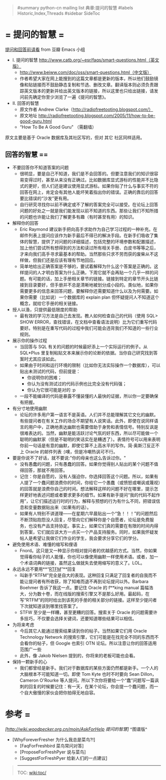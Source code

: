 > #summary python-cn mailing list 典章:提问的智慧
> #labels Historic,Index,Threads
> #sidebar SideToc

# = 提问的智慧 =
[提问和回答前请看](http://www.douban.com/group/topic/7350370) from 豆瓣 Emacs 小组

 * I. 提问的智慧 http://www.catb.org/~esr/faqs/smart-questions.html（英文版）
     * http://www.beiww.com/doc/oss/smart-questions.html（中文版）
    * 作者希望大家在网上能搜到的这篇文章都是更新的版本，所以他们鼓励镜像和贴链接而不鼓励静态复制和节选、删改文章。翻译版本则必须负责跟踪英文版本的更新并给出英文版本的链接，所以这里也只给出链接，请发问前先确定你至少浏览了一遍《提问的智慧》。
 * II. 回答的智慧
    * 原文作者 Andrew Clarke（http://radiofreetooting.blogspot.com/）
    * 原文地址 http://radiofreetooting.blogspot.com/2005/11/how-to-be-good-guru.html
    * “How To Be A Good Guru" （需翻墙）

原文主要是基于 Oracle 数据库及其社区写的，但对 其它 社区同样适用。

## 回答的智慧 ==
- 不要回答你不知道答案的问题
    * 很明显，要是自己不知道，我们是不会回答的。但要注意我们的知识很容易变得过时，甚至从来没有正确过。比如数据库显式游标的性能并不比隐式的更好，但人们还是建议使用显式游标。如果你贴了什么与事实不符的回答在网上，肯定会有其他人能坏笑着指出你的错误。正确的靠后的回答要比错误的“沙发”更有用。
    * 自行研究寻找你以前不确定或不了解的答案完全可以接受。在论坛上回答问题的好处之一就是我们能发现以前不知道的东西。那些让我们不知所措的问题也许能让我们了解更多有趣（有时甚至有用）的知识。
- 解释你的回答
    * Eric Raymond 建议新手把向高手求助作为自己学习过程的一种补充。在邮件列表上提问应该作为新手最后不得已的解决手段。在新手们吸收了集体的智慧，提供了对问题的详细描述，包括完整的环境参数和配置描述，加上他们尝试所有想得到的方法和读过所有相关手册、白皮书等等之后，才来向我们高手寻求最基本的帮助。当然那些只求不劳而获的废柴从不这样做，但我们还是应该有理有节地回应。
    * 简单地给出正确答案是不够的，要试着解释为什么这个答案是正确的。这样提问的人才明白答案为什么正确，下周它就不会再贴一个几乎一样的问题。有可能的话，加上手册相关章节的链接。链接到特定的章节开头比链接到目录要好，但手册并不总是清晰地被划分成小段的。类似地，如果你需要更多的信息来回答问题，要解释你还需要知道什么以及为何需要。如果你需要（比如说）一个数据库的 explain plan 但怀疑提问人不知道这个概念，就给它手册的相关链接。
- 授人以渔，只提供最低限度的帮助
    * 最有效的学习方法是自己去发现。教人如何检查自己的代码（使用 SQL> SHOW ERROR，查找错误，在文档中查看语法说明）比为它们重写代码要好。特别是在重写代码的过程中我们可能会违背我们不知道的一些行业规则。
- 展示你的操作过程
    * 当回答与 SQL 有关的问题的时候最好添上一个实际运行的例子。从 SQL*Plus 里复制粘贴文本来展示你的论断的依据。当你自己研究找到答案时尤其应该如此。
    * 如果由于时间和运行环境的限制（比如你无法实际操作一个数据库），可以贴出未测试的代码，但前提是：
        * 你说明你的困难；
        * 你认为没有测试过的代码示例也比完全没有代码强；
        * 你认为它很可能是对的 :p
    * 一段不能编译的代码是暴露不懂装懂的人最快的证据，所以你一定要确保有把握。
- 有分寸地使用幽默
    * 论坛的许多用户第一语言不是英语。人们并不总能理解其它文化的幽默。有些提问者在有关工作的场合不期望有人说笑话。此外，即使在说同样语言的用户中，正确地表达幽默也需要借助于身势和表情信号。特别反讽是很难表达的。当然，幽默是能活跃讨论气氛的好东西，所以尽可能做一个聪明的幽默家（但是不聪明的笑话实在是糟透了）。表情符号可以用来表明你前一句话是有意的幽默，即使它算不上高水平的写作。简·奥斯汀反正不上 Oracle 的邮件列表 :)噢，但是冷嘲热讽可不行。
- 要是你说不了好话，就不要说:"你的母亲也这么告诉过你。"
    * 没有愚蠢的问题，只有愚蠢的回答。如果你觉得别人贴出的某个问题不值得回答，那就不用回答。
    * 记住：你是自愿的，没有人强迫你，你选择回答这个问题。所以，如果有人提了一个蠢问题浪费你的时间，你给它一个愚蠢（或愤怒或嘲讽或蔑视）的回答就是浪费你自己的时间。想法解释这样的问题不好在哪里，提示怎样更好地表述问题或者要求更多的细节。如果有新手提问“我的代码不起作用”，让它们描述运行时的行为，解释与预想的行为有什么不同，把错误信息和变量数据贴出来（如果有的话）。
    * 如果有人特别不讲道理——在星期六早晨贴出一个“急！！！”的问题然后不断顶贴抱怨没人回复，尽管向它们解释你是个自愿者，论坛是免费服务，也没有产品支持协定。事实上，如果它们真的需要在有限的时间内得到答案，它们就应该大方一点买一个产品支持服务。同时，如果我怀疑发帖人是希望让我做它们作业的学生，我会要求分享它们的学分。
-  避免使用术语、难懂的缩写和俚语
    * Fnord。这只是又一种显示你相对提问者的优越感的方式。当然，你如果觉得看你帖子的人能懂，你也可以像使用幽默一样使用术语。或者，加一个术语词典的链接，虽然这么做就失去使用缩写的意义了。LOL。
- 永远永远不要用**“[RTFM](http://zh.wikipedia.org/zh-hant/RTFM)”**回复
    * 叫新手“RTFM”完全是自大的表现。这种回复只满足了回复者的自我而不能让提问者有所收获，除了知难而退不再到论坛提问以外。Barbara Boehmer 告诉了我这一点。要记住 Oracle 的 f**king manual 篇幅浩大，分为数十卷，而在线版的搜索引擎又不是那么好用。最起码，在写“RTFM”的同时给出到该死的手册的相关部分的链接。这样至少提问者下次就知道该到哪里找答案了。
    * STFW 至少是一样糟，甚至更糟的回答。搜索关于 Oracle 的问题需要许多技巧，不仅要会选择关键词，还要知道哪些结果可以相信。
- 为将来考虑
    * 今后其它人能通过搜索结果读到你的帖子。当然如果它们用 Oracle Technology Network 的搜索引擎，它们可能是在找完全不同的东西而不会看你的帖子，但 Google 也索引 OTN 论坛。所以注意让你的回答适用范围广一些
    * 此外，像 Jakob Nielsen 提到的，你将来的老板可能也会看。
- 保持一颗新手的心
    * 我们都曾经是新手。我们对于数据库的某些方面仍然都是新手。一个人的大脑根本不可能知道一切。即使 Tom Kyte 也时不时要向 Sean Dillon，Cameron O'Rourke 等人提问。所以下次你将要给一个“蠢”问题写一篇讽刺的回复的时候要记住：有一天，在某个论坛，你会提一个蠢问题，而一个自大傲慢的家伙会把你拍得无地自容。

# 参考 =
*[http://wiki.woodpecker.org.cn/moin/AskForHelp 提问的智慧]* ^图谱版^

 * [WhyForeverFresher 为什么我总是菜鸟?!]
    - [FaqForFreshbird 菜鸟常问对答]
    - [ProposeForFreshPyer 说与菜鸟]
    - [SuggestForFreshPyer 给新人们的一点建议]

> ----
> TOC: <wiki:toc/>

